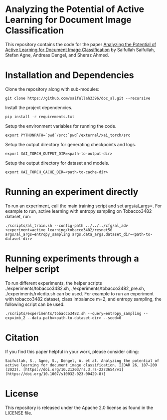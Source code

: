 # Analyzing the Potential of Active Learning for Document Image Classification
This repository contains the code for the paper [Analyzing the Potential of Active Learning for Document Image Classification](https://www.researchsquare.com/article/rs-2273654/v1) by Saifullah Saifullah, Stefan Agne, Andreas Dengel, and Sheraz Ahmed.

# Installation and Dependencies
Clone the repository along with sub-modules:
```
git clone https://github.com/saifullah3396/doc_al.git --recursive
```

Install the project dependencies.
```
pip install -r requirements.txt
```

Setup the environment variables for running the code.
```
export PYTHONPATH=`pwd`/src:`pwd`/external/xai_torch/src
```
Setup the output directory for generating checkpoints and logs.
```
export XAI_TORCH_OUTPUT_DIR=<path-to-output-dir>
```
Setup the output directory for dataset and models.
```
export XAI_TORCH_CACHE_DIR=<path-to-cache-dir>
```

# Running an experiment directly
To run an experiment, call the main training script and set args/al_args=<active-learning-config>. For example to run, active learning with entropy sampling on Tobacco3482 dataset, run:
```
./scripts/al_train.sh --config-path ../../../cfg/al_adv +experiment=active_learning/tobacco3482/resnet50 args/al_args=entropy_sampling args.data_args.dataset_dir=<path-to-dataset-dir>
```

# Running experiments through a helper script
To run different experiments, the helper scripts ./experiments/tobacco3482.sh, ./experiments/tobacco3482_pre.sh, ./experiments/rvlcdip.sh can be used. For example to run an experiment with tobacco3482 dataset, class imbalance m=2, and entropy sampling, the following script can be used.
```
./scripts/experiments/tobacco3482.sh --query=entropy_sampling --exp=imb_2 --data-path=<path-to-dataset-dir> --seed=0
```

# Citation
If you find this paper helpful in your work, please consider citing:
```
Saifullah, S., Agne, S., Dengel, A. et al. Analyzing the potential of active learning for document image classification. IJDAR 26, 187–209 (2023). [https://doi.org/10.21203/rs.3.rs-2273654/v1](https://doi.org/10.1007/s10032-023-00429-8)]
```

# License
This repository is released under the Apache 2.0 license as found in the LICENSE file.

